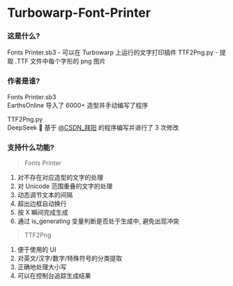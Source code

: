 # Turbowarp-Font-Printer
### 这是什么?
Fonts Printer.sb3 - 可以在 Turbowarp 上运行的文字打印插件
TTF2Png.py - 提取 .TTF 文件中每个字形的 png 图片
### 作者是谁?
Fonts Printer.sb3  
EarthsOnline 导入了 6000+ 造型并手动编写了程序  
  
TTF2Png.py  
DeepSeek 🐋 基于 [@CSDN_拜阳](https://blog.csdn.net/bby1987/article/details/142371889) 的程序编写并进行了 3 次修改  
### 支持什么功能?
> Fonts Printer
1. 对不存在对应造型的文字的处理
2. 对 Unicode 范围重叠的文字的处理
3. 动态调节文本的间隔
4. 超出边框自动换行
5. 按 X 瞬间完成生成
6. 通过 is_generating 变量判断是否处于生成中, 避免出现冲突
> TTF2Png
1. 便于使用的 UI
2. 对英文/汉字/数字/特殊符号的分类提取
3. 正确地处理大小写
4. 可以在控制台追踪生成结果
